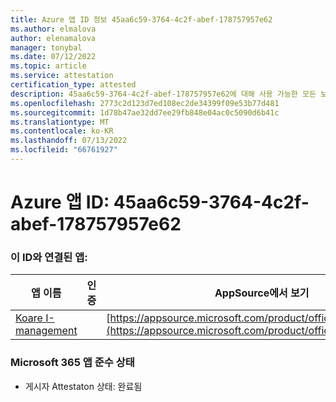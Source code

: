 ```yaml
---
title: Azure 앱 ID 정보 45aa6c59-3764-4c2f-abef-178757957e62
ms.author: elmalova
author: elenamalova
manager: tonybal
ms.date: 07/12/2022
ms.topic: article
ms.service: attestation
certification_type: attested
description: 45aa6c59-3764-4c2f-abef-178757957e62에 대해 사용 가능한 모든 보안 및 규정 준수 정보입니다.
ms.openlocfilehash: 2773c2d123d7ed108ec2de34399f09e53b77d481
ms.sourcegitcommit: 1d78b47ae32dd7ee29fb848e04ac0c5090d6b41c
ms.translationtype: MT
ms.contentlocale: ko-KR
ms.lasthandoff: 07/13/2022
ms.locfileid: "66761927"
---
```

# <a name="azure-app-id-45aa6c59-3764-4c2f-abef-178757957e62"></a>Azure 앱 ID: 45aa6c59-3764-4c2f-abef-178757957e62


### <a name="apps-associated-with-this-id"></a>이 ID와 연결된 앱:
| **앱 이름** | **인증** | **AppSource에서 보기** |
|--------------|---------------|-----------------------|
| [Koare I-management](../forward/WA200004224.md) |  | [https://appsource.microsoft.com/product/office/WA200004224](https://appsource.microsoft.com/product/office/WA200004224) |

### <a name="microsoft-365-app-compliance-status"></a>Microsoft 365 앱 준수 상태
- 게시자 Attestaton 상태: 완료됨
